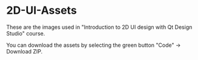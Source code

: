 # 2D-UI-Assets
These are the images used in "Introduction to 2D UI design with Qt Design Studio" course.

You can download the assets by selecting the green button "Code" -> Download ZIP.
